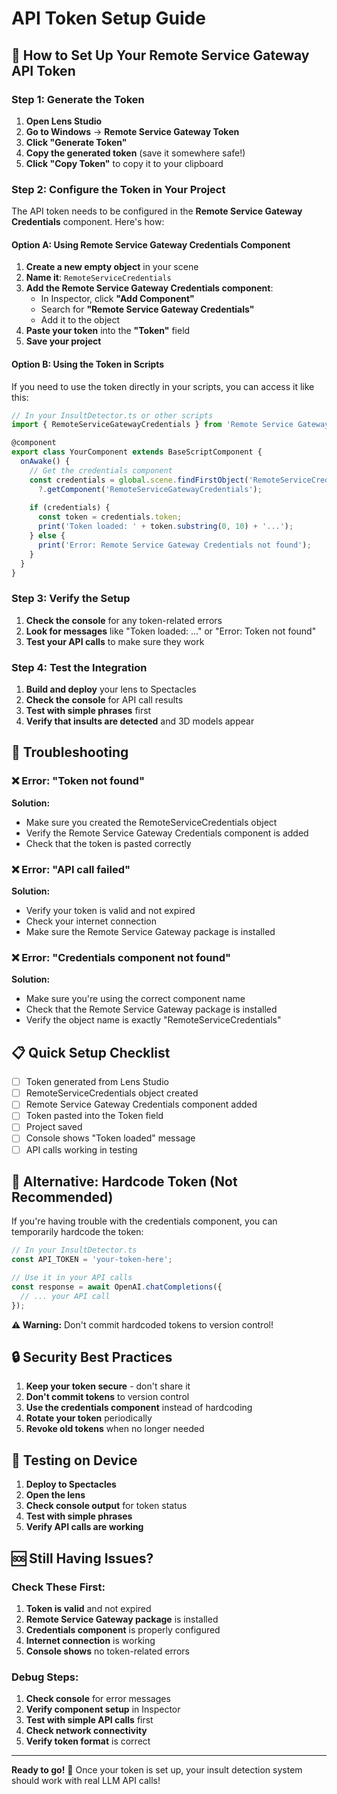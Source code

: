 # API Token Setup Guide

## 🔑 How to Set Up Your Remote Service Gateway API Token

### Step 1: Generate the Token

1. **Open Lens Studio**
2. **Go to Windows** → **Remote Service Gateway Token**
3. **Click "Generate Token"**
4. **Copy the generated token** (save it somewhere safe!)
5. **Click "Copy Token"** to copy it to your clipboard

### Step 2: Configure the Token in Your Project

The API token needs to be configured in the **Remote Service Gateway Credentials** component. Here's how:

#### Option A: Using Remote Service Gateway Credentials Component

1. **Create a new empty object** in your scene
2. **Name it**: `RemoteServiceCredentials`
3. **Add the Remote Service Gateway Credentials component**:
   - In Inspector, click **"Add Component"**
   - Search for **"Remote Service Gateway Credentials"**
   - Add it to the object
4. **Paste your token** into the **"Token"** field
5. **Save your project**

#### Option B: Using the Token in Scripts

If you need to use the token directly in your scripts, you can access it like this:

```typescript
// In your InsultDetector.ts or other scripts
import { RemoteServiceGatewayCredentials } from 'Remote Service Gateway.lspkg/Core/RemoteServiceGatewayCredentials';

@component
export class YourComponent extends BaseScriptComponent {
  onAwake() {
    // Get the credentials component
    const credentials = global.scene.findFirstObject('RemoteServiceCredentials')
      ?.getComponent('RemoteServiceGatewayCredentials');
    
    if (credentials) {
      const token = credentials.token;
      print('Token loaded: ' + token.substring(0, 10) + '...');
    } else {
      print('Error: Remote Service Gateway Credentials not found');
    }
  }
}
```

### Step 3: Verify the Setup

1. **Check the console** for any token-related errors
2. **Look for messages** like "Token loaded: ..." or "Error: Token not found"
3. **Test your API calls** to make sure they work

### Step 4: Test the Integration

1. **Build and deploy** your lens to Spectacles
2. **Check the console** for API call results
3. **Test with simple phrases** first
4. **Verify that insults are detected** and 3D models appear

## 🔧 Troubleshooting

### ❌ Error: "Token not found"
**Solution:**
- Make sure you created the RemoteServiceCredentials object
- Verify the Remote Service Gateway Credentials component is added
- Check that the token is pasted correctly

### ❌ Error: "API call failed"
**Solution:**
- Verify your token is valid and not expired
- Check your internet connection
- Make sure the Remote Service Gateway package is installed

### ❌ Error: "Credentials component not found"
**Solution:**
- Make sure you're using the correct component name
- Check that the Remote Service Gateway package is installed
- Verify the object name is exactly "RemoteServiceCredentials"

## 📋 Quick Setup Checklist

- [ ] Token generated from Lens Studio
- [ ] RemoteServiceCredentials object created
- [ ] Remote Service Gateway Credentials component added
- [ ] Token pasted into the Token field
- [ ] Project saved
- [ ] Console shows "Token loaded" message
- [ ] API calls working in testing

## 🎯 Alternative: Hardcode Token (Not Recommended)

If you're having trouble with the credentials component, you can temporarily hardcode the token:

```typescript
// In your InsultDetector.ts
const API_TOKEN = 'your-token-here';

// Use it in your API calls
const response = await OpenAI.chatCompletions({
  // ... your API call
});
```

**⚠️ Warning:** Don't commit hardcoded tokens to version control!

## 🔒 Security Best Practices

1. **Keep your token secure** - don't share it
2. **Don't commit tokens** to version control
3. **Use the credentials component** instead of hardcoding
4. **Rotate your token** periodically
5. **Revoke old tokens** when no longer needed

## 📱 Testing on Device

1. **Deploy to Spectacles**
2. **Open the lens**
3. **Check console output** for token status
4. **Test with simple phrases**
5. **Verify API calls are working**

## 🆘 Still Having Issues?

### Check These First:
1. **Token is valid** and not expired
2. **Remote Service Gateway package** is installed
3. **Credentials component** is properly configured
4. **Internet connection** is working
5. **Console shows** no token-related errors

### Debug Steps:
1. **Check console** for error messages
2. **Verify component setup** in Inspector
3. **Test with simple API calls** first
4. **Check network connectivity**
5. **Verify token format** is correct

---

**Ready to go!** 🎉 Once your token is set up, your insult detection system should work with real LLM API calls!

